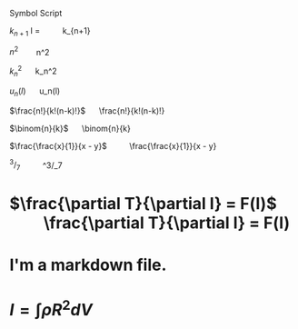 Symbol	            Script

$k_{n+1}$	I = &nbsp;&nbsp;&nbsp;&nbsp;&nbsp;&nbsp;&nbsp;&nbsp; k_{n+1}

$n^2$&nbsp;&nbsp;&nbsp;&nbsp;&nbsp;&nbsp;&nbsp;&nbsp;n^2

$k_n^2$	&nbsp;&nbsp;&nbsp;&nbsp; k_n^2

$u_n(l)$ &nbsp;&nbsp;&nbsp;&nbsp; u_n(l)

$\frac{n!}{k!(n-k)!}$	&nbsp;&nbsp;&nbsp;&nbsp; \frac{n!}{k!(n-k)!}

$\binom{n}{k}$ &nbsp;&nbsp;&nbsp;&nbsp; \binom{n}{k}

$\frac{\frac{x}{1}}{x - y}$	&nbsp;&nbsp;&nbsp;&nbsp;&nbsp;&nbsp;&nbsp;&nbsp; \frac{\frac{x}{1}}{x - y}

$^3/_7$	 &nbsp;&nbsp;&nbsp;&nbsp;&nbsp;&nbsp;&nbsp;&nbsp; ^3/_7

# $\frac{\partial T}{\partial l} = F(l)$ &nbsp;&nbsp;&nbsp;&nbsp;&nbsp;&nbsp;&nbsp;&nbsp; \frac{\partial T}{\partial l} = F(l)

# I'm a markdown file.

# $I = \int \rho R^{2} dV$

